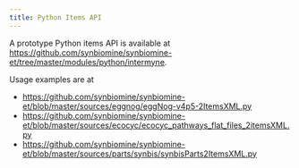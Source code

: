 ```yaml
---
title: Python Items API
---
```


A prototype Python items API is available at
<https://github.com/synbiomine/synbiomine-et/tree/master/modules/python/intermyne>.

Usage examples are at

-   <https://github.com/synbiomine/synbiomine-et/blob/master/sources/eggnog/eggNog-v4p5-2ItemsXML.py>
-   <https://github.com/synbiomine/synbiomine-et/blob/master/sources/ecocyc/ecocyc_pathways_flat_files_2itemsXML.py>
-   <https://github.com/synbiomine/synbiomine-et/blob/master/sources/parts/synbis/synbisParts2ItemsXML.py>
